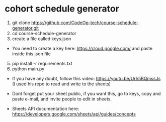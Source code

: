 # cohort schedule generator

1. git clone https://github.com/CodeOp-tech/course-schedule-generator.git
2. cd course-schedule-generator
3. create a file called keys.json
- You need to create a key here: https://cloud.google.com/ and paste inside this json file 
5. pip install -r requirements.txt
6. python main.py

- If you have any doubt, follow this video: https://youtu.be/Urh5BQmssJs (I used his repo to read and write to the sheets)
- Dont forget put your sheet public, if you want this, go to keys, copy and paste e-mail, and invite people to edit in sheets.

- Sheets API documentation here: https://developers.google.com/sheets/api/guides/concepts
